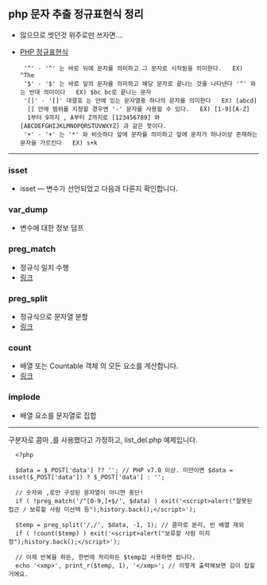 ## php 문자 추출 정규표현식 정리 
 
 - 많으므로 썻던것 위주로만 쓰자면.... 
 - [PHP 정규표현식](https://server-dev.tistory.com/186)
 
        '^' - '^' 는 바로 뒤에 문자를 의미하고 그 문자로 시작됨을 의미한다.   EX) ^The
        '$' - '$' 는 바로 앞의 문자를 의미하고 해당 문자로 끝나는 것을 나타낸다 '^' 와는 반대 의미이다   EX) $bc bc로 끝나는 문자
        '[]' - '[]' 대괄호 는 안에 있는 문자열중 하나의 문자를 의미한다   EX) [abcd]
         [] 안에 범위를 지정할 경우엔 '-' 문자를 사용할 수 있다.   EX) [1-9][A-Z]
         1부터 9까지 , A부터 Z까지로 [123456789] 와 [ABCDEFGHIJKLMNOPQRSTUVWXYZ] 과 같은 뜻이다.
        '+' - '+' 는 '*' 와 비슷하다 앞에 문자를 의미하고 앞에 문자가 하나이상 존재하는 문자을 가르킨다   EX) s+k
 
 
 <HR>


### isset 

 - isset — 변수가 선언되었고 다음과 다른지 확인합니다.

### var_dump

 - 변수에 대한 정보 덤프

### preg_match

 - 정규식 일치 수행
 - [링크](https://www.php.net/manual/en/function.preg-match.php)

### preg_split

 - 정규식으로 문자열 분할
 - [링크](https://www.php.net/manual/en/function.preg-split.php)

### count

 - 배열 또는 Countable 객체 의 모든 요소를 계산합니다.
 - [링크](https://www.php.net/manual/en/function.count.php)

### implode
 
 - 배열 요소를 문자열로 집합


<hr>

구분자로 콤마 ,를 사용했다고 가정하고, list_del.php 예제입니다.

      <?php

      $data = $_POST['data'] ?? ''; // PHP v7.0 이상. 미만이면 $data = isset($_POST['data']) ? $_POST['data'] : '';

      // 숫자와 ,로만 구성된 문자열이 아니면 중단!
      if ( !preg_match('/^[0-9,]+$/', $data) ) exit('<script>alert("잘못된 접근 / 보류할 사람 미선택 등");history.back();</script>');

      $temp = preg_split('/,/', $data, -1, 1); // 콤마로 분리, 빈 배열 제외
      if ( !count($temp) ) exit('<script>alert("보류할 사람 미지정");history.back();</script>');

      // 이제 반복을 하든, 한번에 처리하든 $temp값 사용하면 됩니다.
      echo '<xmp>', print_r($temp, 1), '</xmp>'; // 이렇게 출력해보면 감이 잡힐 거에요.





   


  
